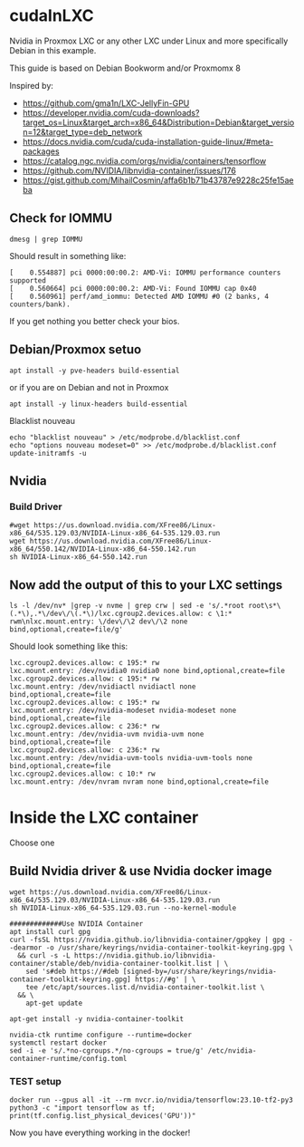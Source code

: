 # cudaInLXC
Nvidia in Proxmox LXC or any other LXC under Linux and more specifically Debian in this example.

This guide is based on Debian Bookworm and/or Proxmomx 8

Inspired by: 
* https://github.com/gma1n/LXC-JellyFin-GPU
* https://developer.nvidia.com/cuda-downloads?target_os=Linux&target_arch=x86_64&Distribution=Debian&target_version=12&target_type=deb_network
* https://docs.nvidia.com/cuda/cuda-installation-guide-linux/#meta-packages
* https://catalog.ngc.nvidia.com/orgs/nvidia/containers/tensorflow
* https://github.com/NVIDIA/libnvidia-container/issues/176
* https://gist.github.com/MihailCosmin/affa6b1b71b43787e9228c25fe15aeba

## Check for IOMMU
```
dmesg | grep IOMMU
```
Should result in something like:
```
[    0.554887] pci 0000:00:00.2: AMD-Vi: IOMMU performance counters supported
[    0.560664] pci 0000:00:00.2: AMD-Vi: Found IOMMU cap 0x40
[    0.560961] perf/amd_iommu: Detected AMD IOMMU #0 (2 banks, 4 counters/bank).
```
If you get nothing you better check your bios.

## Debian/Proxmox setuo
```
apt install -y pve-headers build-essential
```
or if you are on Debian and not in Proxmox
```
apt install -y linux-headers build-essential
```

Blacklist nouveau
```
echo "blacklist nouveau" > /etc/modprobe.d/blacklist.conf
echo "options nouveau modeset=0" >> /etc/modprobe.d/blacklist.conf
update-initramfs -u
```

## Nvidia 
### Build Driver
```
#wget https://us.download.nvidia.com/XFree86/Linux-x86_64/535.129.03/NVIDIA-Linux-x86_64-535.129.03.run
wget https://us.download.nvidia.com/XFree86/Linux-x86_64/550.142/NVIDIA-Linux-x86_64-550.142.run
sh NVIDIA-Linux-x86_64-550.142.run
```

## Now add the output of this to your LXC settings
```
ls -l /dev/nv* |grep -v nvme | grep crw | sed -e 's/.*root root\s*\(.*\),.*\/dev\/\(.*\)/lxc.cgroup2.devices.allow: c \1:* rwm\nlxc.mount.entry: \/dev\/\2 dev\/\2 none bind,optional,create=file/g'
```
Should look something like this:
```
lxc.cgroup2.devices.allow: c 195:* rw
lxc.mount.entry: /dev/nvidia0 nvidia0 none bind,optional,create=file
lxc.cgroup2.devices.allow: c 195:* rw
lxc.mount.entry: /dev/nvidiactl nvidiactl none bind,optional,create=file
lxc.cgroup2.devices.allow: c 195:* rw
lxc.mount.entry: /dev/nvidia-modeset nvidia-modeset none bind,optional,create=file
lxc.cgroup2.devices.allow: c 236:* rw
lxc.mount.entry: /dev/nvidia-uvm nvidia-uvm none bind,optional,create=file
lxc.cgroup2.devices.allow: c 236:* rw
lxc.mount.entry: /dev/nvidia-uvm-tools nvidia-uvm-tools none bind,optional,create=file
lxc.cgroup2.devices.allow: c 10:* rw
lxc.mount.entry: /dev/nvram nvram none bind,optional,create=file
```

# Inside the LXC container
Choose one

## Build Nvidia driver & use Nvidia docker image
```
wget https://us.download.nvidia.com/XFree86/Linux-x86_64/535.129.03/NVIDIA-Linux-x86_64-535.129.03.run
sh NVIDIA-Linux-x86_64-535.129.03.run --no-kernel-module

#############Use NVIDIA Container
apt install curl gpg
curl -fsSL https://nvidia.github.io/libnvidia-container/gpgkey | gpg --dearmor -o /usr/share/keyrings/nvidia-container-toolkit-keyring.gpg \
  && curl -s -L https://nvidia.github.io/libnvidia-container/stable/deb/nvidia-container-toolkit.list | \
    sed 's#deb https://#deb [signed-by=/usr/share/keyrings/nvidia-container-toolkit-keyring.gpg] https://#g' | \
    tee /etc/apt/sources.list.d/nvidia-container-toolkit.list \
  && \
    apt-get update

apt-get install -y nvidia-container-toolkit

nvidia-ctk runtime configure --runtime=docker
systemctl restart docker
sed -i -e 's/.*no-cgroups.*/no-cgroups = true/g' /etc/nvidia-container-runtime/config.toml
```

### TEST setup
```
docker run --gpus all -it --rm nvcr.io/nvidia/tensorflow:23.10-tf2-py3
python3 -c "import tensorflow as tf; print(tf.config.list_physical_devices('GPU'))"
```
Now you have everything working in the docker!
